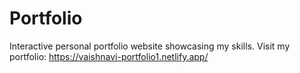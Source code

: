 # Portfolio
Interactive personal portfolio website showcasing my skills.
Visit my portfolio: https://vaishnavi-portfolio1.netlify.app/
